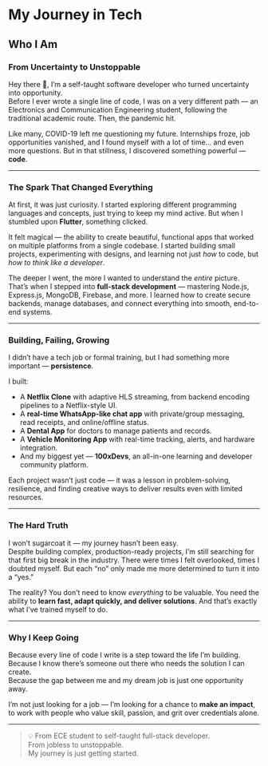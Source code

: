 # My Journey in Tech

## Who I Am

### From Uncertainty to Unstoppable

Hey there 👋, I’m a self-taught software developer who turned uncertainty into opportunity.  
Before I ever wrote a single line of code, I was on a very different path — an Electronics and Communication Engineering student, following the traditional academic route. Then, the pandemic hit.

Like many, COVID-19 left me questioning my future. Internships froze, job opportunities vanished, and I found myself with a lot of time… and even more questions. But in that stillness, I discovered something powerful — **code**.

---

### The Spark That Changed Everything

At first, it was just curiosity. I started exploring different programming languages and concepts, just trying to keep my mind active. But when I stumbled upon **Flutter**, something clicked.

It felt magical — the ability to create beautiful, functional apps that worked on multiple platforms from a single codebase. I started building small projects, experimenting with designs, and learning not just _how_ to code, but _how to think like a developer_.

The deeper I went, the more I wanted to understand the _entire_ picture. That’s when I stepped into **full-stack development** — mastering Node.js, Express.js, MongoDB, Firebase, and more. I learned how to create secure backends, manage databases, and connect everything into smooth, end-to-end systems.

---

### Building, Failing, Growing

I didn’t have a tech job or formal training, but I had something more important — **persistence**.

I built:

- A **Netflix Clone** with adaptive HLS streaming, from backend encoding pipelines to a Netflix-style UI.
- A **real-time WhatsApp-like chat app** with private/group messaging, read receipts, and online/offline status.
- A **Dental App** for doctors to manage patients and records.
- A **Vehicle Monitoring App** with real-time tracking, alerts, and hardware integration.
- And my biggest yet — **100xDevs**, an all-in-one learning and developer community platform.

Each project wasn’t just code — it was a lesson in problem-solving, resilience, and finding creative ways to deliver results even with limited resources.

---

### The Hard Truth

I won’t sugarcoat it — my journey hasn’t been easy.  
Despite building complex, production-ready projects, I’m still searching for that first big break in the industry. There were times I felt overlooked, times I doubted myself. But each “no” only made me more determined to turn it into a “yes.”

The reality? You don’t need to know _everything_ to be valuable. You need the ability to **learn fast, adapt quickly, and deliver solutions**. And that’s exactly what I’ve trained myself to do.

---

### Why I Keep Going

Because every line of code I write is a step toward the life I’m building.  
Because I know there’s someone out there who needs the solution I can create.  
Because the gap between me and my dream job is just one opportunity away.

I’m not just looking for a job — I’m looking for a chance to **make an impact**, to work with people who value skill, passion, and grit over credentials alone.

---

> 💡 From ECE student to self-taught full-stack developer.  
> From jobless to unstoppable.  
> My journey is just getting started.
